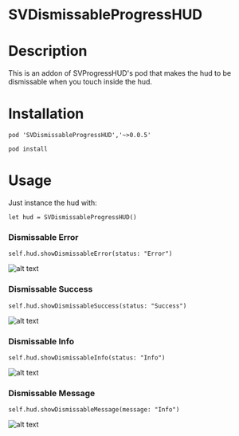# SVDismissableProgressHUD

# Description

This is an addon of SVProgressHUD's pod that makes the hud to be dismissable when you touch inside the hud.

# Installation

`pod 'SVDismissableProgressHUD','~>0.0.5'`

`pod install`

# Usage

Just instance the hud with:

`let hud = SVDismissableProgressHUD()`

### Dismissable Error

`self.hud.showDismissableError(status: "Error")`

![alt text](https://github.com/aluco100/SVDismissableProgressHUD/blob/master/Imgs/error.png)

### Dismissable Success

`self.hud.showDismissableSuccess(status: "Success")`

![alt text](https://github.com/aluco100/SVDismissableProgressHUD/blob/master/Imgs/success.png "Success")

### Dismissable Info

`self.hud.showDismissableInfo(status: "Info")`

![alt text](https://github.com/aluco100/SVDismissableProgressHUD/blob/master/Imgs/info.png "Info")

### Dismissable Message

`self.hud.showDismissableMessage(message: "Info")`

![alt text](https://github.com/aluco100/SVDismissableProgressHUD/blob/master/Imgs/message.png "Message")
